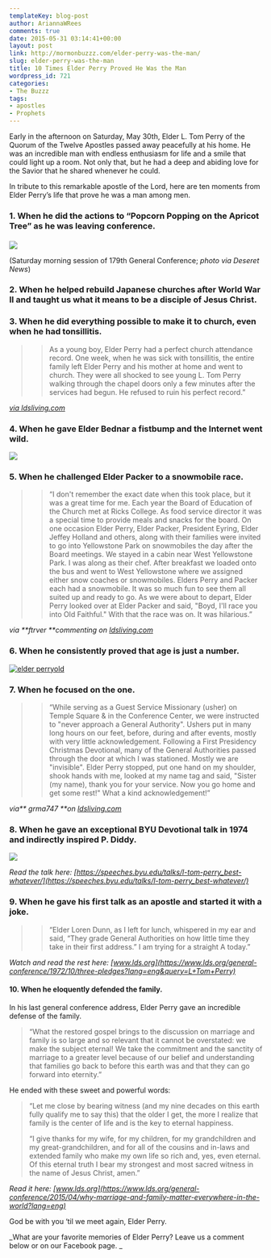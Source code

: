 ```yaml
---
templateKey: blog-post
author: AriannaWRees
comments: true
date: 2015-05-31 03:14:41+00:00
layout: post
link: http://mormonbuzzz.com/elder-perry-was-the-man/
slug: elder-perry-was-the-man
title: 10 Times Elder Perry Proved He Was the Man
wordpress_id: 721
categories:
- The Buzzz
tags:
- apostles
- Prophets
---
```


Early in the afternoon on Saturday, May 30th, Elder L. Tom Perry of the Quorum of the Twelve Apostles passed away peacefully at his home. He was an incredible man with endless enthusiasm for life and a smile that could light up a room. Not only that, but he had a deep and abiding love for the Savior that he shared whenever he could.

In tribute to this remarkable apostle of the Lord, here are ten moments from Elder Perry’s life that prove he was a man among men.




### 1. When he did the actions to “Popcorn Popping on the Apricot Tree” as he was leaving conference.





#### 


![](http://img.deseretnews.com/images/article/midres/1544677/1544677.jpg)

(Saturday morning session of 179th General Conference; _photo via Deseret News_)


### 2. When he helped rebuild Japanese churches after World War II and taught us what it means to be a disciple of Jesus Christ.









### 3. When he did everything possible to make it to church, even when he had tonsillitis.




<blockquote>

> 
> As a young boy, Elder Perry had a perfect church attendance record. One week, when he was sick with tonsillitis, the entire family left Elder Perry and his mother at home and went to church. They were all shocked to see young L. Tom Perry walking through the chapel doors only a few minutes after the services had begun. He refused to ruin his perfect record.”
> 
> 
</blockquote>


_[via ldsliving.com](http://ldsliving.com/story/75616-7-things-you-never-knew-about-elder-l-tom-perry-giveaway)_


### 4. When he gave Elder Bednar a fistbump and the Internet went wild.




![](http://www.ldsstudyjournal.com/wp-content/uploads/2013/04/Fist-Bump.jpg)


### 5. When he challenged Elder Packer to a snowmobile race.




<blockquote>

> 
> “I don't remember the exact date when this took place, but it was a great time for me. Each year the Board of Education of the Church met at Ricks College. As food service director it was a special time to provide meals and snacks for the board. On one occasion Elder Perry, Elder Packer, President Eyring, Elder Jeffey Holland and others, along with their families were invited to go into Yellowstone Park on snowmobiles the day after the Board meetings. We stayed in a cabin near West Yellowstone Park. I was along as their chef. After breakfast we loaded onto the bus and went to West Yellowstone where we assigned either snow coaches or snowmobiles. Elders Perry and Packer each had a snowmobile. It was so much fun to see them all suited up and ready to go. As we were about to depart, Elder Perry looked over at Elder Packer and said, "Boyd, I'll race you into Old Faithful." With that the race was on. It was hilarious.”
> 
> 
</blockquote>


_via **ftrver **commenting on [ldsliving.com](http://ldsliving.com/story/75616-7-things-you-never-knew-about-elder-l-tom-perry-giveaway)_


### 6. When he consistently proved that age is just a number.




[![elder perryold](http://mormonbuzzz.com/wp-content/uploads/2015/05/elder-perryold.jpg)](http://mormonbuzzz.com/wp-content/uploads/2015/05/elder-perryold.jpg)


### 7. When he focused on the one.




<blockquote>

> 
> “While serving as a Guest Service Missionary (usher) on Temple Square & in the Conference Center, we were instructed to "never approach a General Authority". Ushers put in many long hours on our feet, before, during and after events, mostly with very little acknowledgement. Following a First Presidency Christmas Devotional, many of the General Authorities passed through the door at which I was stationed. Mostly we are "invisible". Elder Perry stopped, put one hand on my shoulder, shook hands with me, looked at my name tag and said, "Sister (my name), thank you for your service. Now you go home and get some rest!" What a kind acknowledgement!”
> 
> 
</blockquote>


_via** grma747 **on [ldsliving.com](http://ldsliving.com/story/75616-7-things-you-never-knew-about-elder-l-tom-perry-giveaway)_


### 8. When he gave an exceptional BYU Devotional talk in 1974 and indirectly inspired P. Diddy.




![](http://i863.photobucket.com/albums/ab192/lifeongoldplates/pdiddy.jpg)

_Read the talk here: [https://speeches.byu.edu/talks/l-tom-perry_best-whatever/](https://speeches.byu.edu/talks/l-tom-perry_best-whatever/)_


### 9. When he gave his first talk as an apostle and started it with a joke.




<blockquote>

> 
> “Elder Loren Dunn, as I left for lunch, whispered in my ear and said, “They grade General Authorities on how little time they take in their first address.” I am trying for a straight A today.”
> 
> 
</blockquote>


_Watch and read the rest here: [www.lds.org](https://www.lds.org/general-conference/1972/10/three-pledges?lang=eng&query=L+Tom+Perry)_


#### 10. When he eloquently defended the family.





In his last general conference address, Elder Perry gave an incredible defense of the family.





<blockquote>“What the restored gospel brings to the discussion on marriage and family is so large and so relevant that it cannot be overstated: we make the subject eternal! We take the commitment and the sanctity of marriage to a greater level because of our belief and understanding that families go back to before this earth was and that they can go forward into eternity.”</blockquote>


He ended with these sweet and powerful words:


<blockquote>“Let me close by bearing witness (and my nine decades on this earth fully qualify me to say this) that the older I get, the more I realize that family is the center of life and is the key to eternal happiness.



“I give thanks for my wife, for my children, for my grandchildren and my great-grandchildren, and for all of the cousins and in-laws and extended family who make my own life so rich and, yes, even eternal. Of this eternal truth I bear my strongest and most sacred witness in the name of Jesus Christ, amen.”</blockquote>


_Read it here: [www.lds.org](https://www.lds.org/general-conference/2015/04/why-marriage-and-family-matter-everywhere-in-the-world?lang=eng)_

God be with you ‘til we meet again, Elder Perry.

_What are your favorite memories of Elder Perry? Leave us a comment below or on our Facebook page. _
